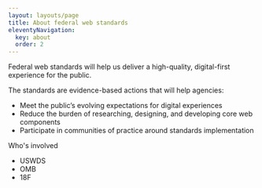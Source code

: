 ```yaml
---
layout: layouts/page
title: About federal web standards
eleventyNavigation:
  key: about
  order: 2
---
```


Federal web standards will help us deliver a high-quality, digital-first experience for the public.

The standards are evidence-based actions that will help agencies:

- Meet the public’s evolving expectations for digital experiences
- Reduce the burden of researching, designing, and developing core web components
- Participate in communities of practice around standards implementation

Who's involved

- USWDS
- OMB
- 18F
